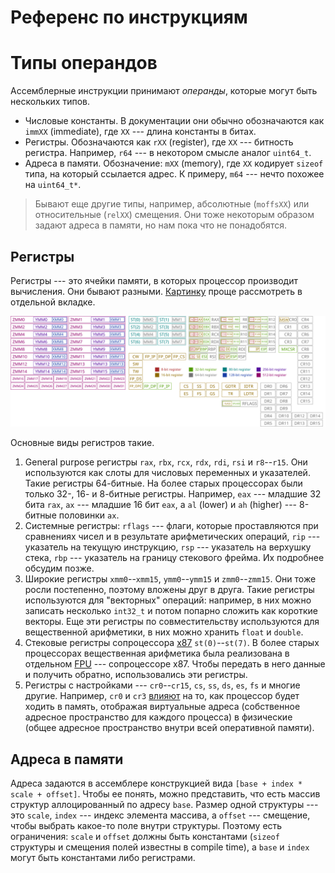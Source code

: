 # Референс по инструкциям

# Типы операндов

Ассемблерные инструкции принимают _операнды_, которые могут быть нескольких
типов.
- Числовые константы. В документации они обычно обозначаются как `immXX`
  (immediate), где `XX` --- длина константы в битах.
- Регистры. Обозначаются как `rXX` (register), где `XX` --- битность регистра.
  Например, `r64` --- в некотором смысле аналог `uint64_t`.
- Адреса в памяти. Обозначение: `mXX` (memory), где `XX` кодирует `sizeof`
  типа, на который ссылается адрес. К примеру, `m64` --- нечто похожее на
  `uint64_t*`.

> Бывают еще другие типы, например, абсолютные (`moffsXX`) или относительные
> (`relXX`) смещения. Они тоже некоторым образом задают адреса в памяти, но нам
> пока что не понадобятся.

## Регистры

Регистры --- это ячейки памяти, в которых процессор производит вычисления. Они
бывают разными.
[Картинку](https://en.wikipedia.org/wiki/X86#/media/File:Table_of_x86_Registers_svg.svg)
проще рассмотреть в отдельной вкладке.

![x86_regs](x86_regs.svg)

Основные виды регистров такие.
1. General purpose регистры `rax`, `rbx`, `rcx`, `rdx`, `rdi`, `rsi` и
   `r8`--`r15`. Они используются как слоты для числовых переменных и
   указателей. Такие регистры 64-битные. На более старых процессорах были
   только 32-, 16- и 8-битные регистры. Например, `eax` --- младшие 32 бита
   `rax`, `ax` --- младшие 16 бит `eax`, а `al` (lower) и `ah` (higher) ---
   8-битные половинки `ax`.
1. Системные регистры: `rflags` --- флаги, которые проставляются при сравнениях
   чисел и в результате арифметических операций, `rip` --- указатель на текущую
   инструкцию, `rsp` --- указатель на верхушку стека, `rbp` --- указатель на
   границу стекового фрейма. Их подробнее обсудим позже.
1. Широкие регистры `xmm0`--`xmm15`, `ymm0`--`ymm15` и `zmm0`--`zmm15`. Они
   тоже росли постепенно, поэтому вложены друг в друга. Такие регистры
   используются для "векторных" операций: например, в них можно
   записать несколько `int32_t` и потом попарно сложить как короткие векторы.
   Еще эти регистры по совместительству используются для вещественной
   арифметики, в них можно хранить `float` и `double`.
1. Стековые регистры сопроцессора [x87](https://en.wikipedia.org/wiki/X87)
   `st(0)`--`st(7)`. В более старых процессорах вещественная арифметика была
   реализована в отдельном
   [FPU](https://en.wikipedia.org/wiki/Floating-point_unit) --- сопроцессоре
   x87. Чтобы передать в него данные и получить обратно, использовались эти
   регистры.
1. Регистры с настройками --- `cr0`--`cr15`, `cs`, `ss`, `ds`, `es`, `fs` и
   многие другие. Например, `cr0` и `cr3`
   [влияют](https://wiki.osdev.org/Paging) на то, как процессор будет ходить в
   память, отображая виртуальные адреса (собственное адресное пространство для
   каждого процесса) в физические (общее адресное пространство внутри всей
   оперативной памяти).

## Адреса в памяти

Адреса задаются в ассемблере конструкцией вида `[base + index * scale +
offset]`. Чтобы ее понять, можно представить, что есть массив структур
аллоцированный по адресу `base`. Размер одной структуры --- это `scale`,
`index` --- индекс элемента массива, а `offset` --- смещение, чтобы выбрать
какое-то поле внутри структуры. Поэтому есть ограничения: `scale` и `offset`
должны быть константами (`sizeof` структуры и смещения полей известны в compile
time), а `base` и `index` могут быть константами либо регистрами.
